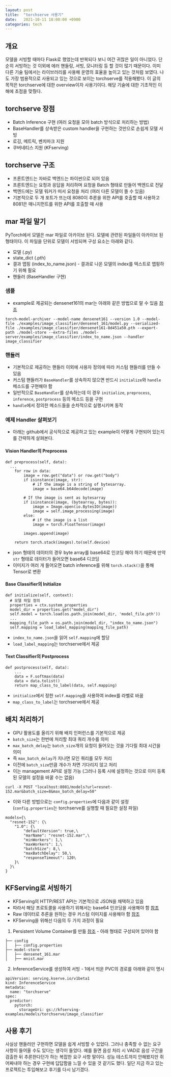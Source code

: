 ```yaml
---
layout: post
title:  "torchserve 사용기"
date:   2021-10-11 18:00:00 +0900
categories: tech
---
```

## 개요
모델을 서빙할 때마다 Flask로 했었는데 반복되다 보니 여간 귀찮은 일이 아니었다. 단순히 서빙하는 것 이외에 에러 핸들링, 서빙, 모니터링 등 할 것이 많기 때문이다. 이미 다른 기술 팀에서는 라이브러리를 사용해 운영의 효율을 높이고 있는 것처럼 보였다. 나도 가장 범용적으로 사용되고 있는 것으로 보이는 torchserve를 적용해봤다.
이 글의 목적은 torchserve에 대한 overview이자 사용기이다. 해당 기술에 대한 기초적인 이해에 초점을 맞췄다.
## torchserve 장점
* Batch Inference 구현 (여러 요청을 모아 batch 방식으로 처리하는 방법)
* BaseHandler를 상속받은 custom handler을 구현하는 것만으로 손쉽게 모델 서빙
* 로깅, 메트릭, 벤치마크 지원
* 쿠버네티스 지원 (KFserving)
## torchserve 구조
* 프론트엔드는 자바로 백엔드는 파이썬으로 되어 있음
* 프론트엔드는 요청과 응답을 처리하며 요청을 Batch 형태로 만들어 백엔드로 전달
* 백엔드에는 모델 워커가 떠서 요청을 처리 (여러 다른 모델이 뜰 수 있음)
* 기본적으로 두 개 포트가 뜨는데 8080이 추론을 위한 API를 호출할 때 사용하고 8081은 매니지먼트를 위한 API를 호출할 때 사용
## mar 파일 말기
PyTorch에서 모델은 mar 파일로 아카이브 된다. 모델에 관련된 파일들이 아카이브 된 형태이다. 이 파일을 단위로 모델이 서빙되며 구성 요소는 아래와 같다.
* 모델 (.py)
* state_dict (.pth)
* 결과 맵핑 (index_to_name.json) - 결과로 나온 모델의 index를 텍스트로 맵핑하기 위해 필요
* 핸들러 (BaseHandler 구현) 
### 샘플
* example로 제공되는 densenet161의 mar는 아래와 같은 방법으로 말 수 있음 [참조](https://github.com/pytorch/serve/tree/master/examples/image_classifier/densenet_161)
```
torch-model-archiver --model-name densenet161 --version 1.0 --model-file ./examples/image_classifier/densenet_161/model.py --serialized-file ./examples/image_classifier/densenet161-8d451a50.pth --export-path ./model-store --extra-files ./model-server/examples/image_classifier/index_to_name.json --handler image_classifier
```
### 핸들러
* 기본적으로 제공하는 핸들러 이외에 사용자 정의에 따라 커스텀 핸들러를 만들 수 있음
* 커스텀 핸들러가 `BaseHandler`를 상속하지 않으면 반드시 `initialize`와 `handle` 메소드를 구현해야 함
* 일반적으로 `BaseHandler`를 상속하는데 이 경우 `initialize`, `preprocess`, `inference`, `postprocess` 등의 메소드 등을 구현
* `handle`에서 정의한 메소드들을 순차적으로 실행시키며 동작
### 예제 Handler 살펴보기
* 아래는 github에서 공식적으로 제공하고 있는 example이 어떻게 구현되어 있는지를 간략하게 살펴본다.
#### Vision Handler의 Preprocess
```
def preprocess(self, data):
  ...
    for row in data:
        image = row.get("data") or row.get("body")
        if isinstance(image, str):
            # if the image is a string of bytesarray.
            image = base64.b64decode(image)

        # If the image is sent as bytesarray
        if isinstance(image, (bytearray, bytes)):
            image = Image.open(io.BytesIO(image))
            image = self.image_processing(image)
        else:
            # if the image is a list
            image = torch.FloatTensor(image)

        images.append(image)

    return torch.stack(images).to(self.device)
```
* json 형태의 데이터의 경우 byte array를 base64로 인코딩 해야 하기 때문에 만약 `str` 형태로 데이터가 들어오면 base64 디코딩
* 이미지가 여러 개 들어오면 batch inference를 위해 `torch.stack()`을 통해 Tensor로 변환
#### Base Classifier의 Initialize
```
def initialize(self, context):
  # 모델 파일 정의
  properties = ctx.system_properties
  model_dir = properties.get("model_dir")
  self.model = torch.load(os.path.join(model_dir, 'model_file.pth'))
  ...
  mapping_file_path = os.path.join(model_dir, "index_to_name.json")
  self.mapping = load_label_mapping(mapping_file_path)
```
* `index_to_name.json`을 읽어 `self.mapping`에 할당
* `load_label_mapping`는 torchserve에서 제공
#### Text Classifier의 Postprocess
```
def postprocess(self, data):
    ...
    data = F.softmax(data)
    data = data.tolist()
    return map_class_to_label(data, self.mapping)
```
* `initialize`에서 정한 `self.mapping`을 사용하여 index를 라벨로 바꿈
* `map_class_to_label`는 torchserve에서 제공
## 배치 처리하기
* GPU 활용도를 올리기 위해 배치 인퍼런스를 기본적으로 제공
* `batch_size`는 한번에 처리할 최대 쿼리 개수를 의미
* `max_batch_delay`는 `batch_size`개의 요청이 들어오는 것을 기다릴 최대 시간을 의미 
* 즉 `max_batch_delay`가 지나면 모인 쿼리를 모두 처리 
* 이전에 `batch_size`만큼 개수가 차면 기다리지 않고 처리
* 이는 management API로 설정 가능 (그러나 등록 시에 설정하는 것으로 이미 등록된 모델의 설정을 바꿀 수는 없음)
```
curl -X POST "localhost:8081/models?url=resnet-152.mar&batch_size=8&max_batch_delay=50"
```
* 이와 다른 방법으로는 `config.properties`에 다음과 같이 설정 (`config.properties`는 torchserve를 실행할 때 필요한 설정 파일)
```
models={\
  "resnet-152": {\
    "1.0": {\
        "defaultVersion": true,\
        "marName": "resnet-152.mar",\
        "minWorkers": 1,\
        "maxWorkers": 1,\
        "batchSize": 8,\
        "maxBatchDelay": 50,\
        "responseTimeout": 120\
    }\
  }\
}
```
## KFServing로 서빙하기
* KFServing의 HTTP/REST API는 기본적으로 JSON을 채택하고 있음
* 따라서 해당 프로토콜을 사용하기 위해서는 base64 인코딩을 사용해야 함 [참조](https://github.com/kserve/kserve/blob/master/docs/predict-api/v2/required_api.md)
* Raw 데이터로 추론을 원하는 경우 커스텀 이미지를 사용해야 함  [참조](https://github.com/kserve/kserve/tree/37af39054499caf9145664a48981740ca4ce14f5/docs/samples/v1beta1/custom/torchserve)
* KFServing을 위해선 다음의 두 가지 과정이 필요
1. Persistent Volume Container를 만듦 [참조](https://github.com/kserve/kserve/blob/master/docs/samples/v1beta1/torchserve/model-archiver/README.md) - 아래 형태로 구성되어 있어야 함
```
├── config
│   ├── config.properties
├── model-store
│   ├── densenet_161.mar
│   ├── mnist.mar
```
2. InferenceService를 생성하여 서빙 - 1에서 띄운 PVC의 경로를 아래와 같이 명시
```
apiVersion: serving.kserve.io/v1beta1
kind: InferenceService
metadata:
  name: "torchserve"
spec:
  predictor:
    pytorch:
      storageUri: gs://kfserving-examples/models/torchserve/image_classifier
```
## 사용 후기
사실상 핸들러만 구현하면 모델을 쉽게 서빙할 수 있었다. 그러나 충족할 수 없는 요구 사항이 들어올 수도 있다는 생각이 들었다. 예를 들면 음성 처리 시 VAD로 음성 구간을 검출한 뒤 추론한다던가 하는 복잡한 요구 사항 말이다. 성능 테스트까지 안해봤지만 쥐어짜내야 하는 경우 구현에 답답함을 느낄 수 있을 것 같기도 했다. 일단 지금 하고 있는 프로젝트는 투입해보고 후기를 다시 남기겠다.
